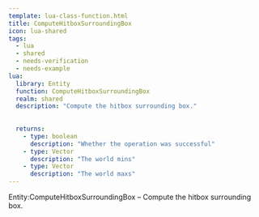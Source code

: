 ```yaml
---
template: lua-class-function.html
title: ComputeHitboxSurroundingBox
icon: lua-shared
tags:
  - lua
  - shared
  - needs-verification
  - needs-example
lua:
  library: Entity
  function: ComputeHitboxSurroundingBox
  realm: shared
  description: "Compute the hitbox surrounding box."
  
  
  returns:
    - type: boolean
      description: "Whether the operation was successful"
    - type: Vector
      description: "The world mins"
    - type: Vector
      description: "The world maxs"
---
```


<div class="lua__search__keywords">
Entity:ComputeHitboxSurroundingBox &#x2013; Compute the hitbox surrounding box.
</div>

